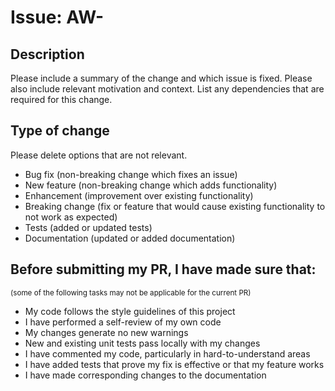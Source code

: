 # Issue: AW-

## Description

Please include a summary of the change and which issue is fixed. Please also include relevant motivation and context. List any dependencies that are required for this change.

## Type of change

Please delete options that are not relevant.

- Bug fix (non-breaking change which fixes an issue)
- New feature (non-breaking change which adds functionality)
- Enhancement (improvement over existing functionality)
- Breaking change (fix or feature that would cause existing functionality to not work as expected)
- Tests (added or updated tests)
- Documentation (updated or added documentation)

## Before submitting my PR, I have made sure that:
<small>(some of the following tasks may not be applicable for the current PR)</small>

- My code follows the style guidelines of this project
- I have performed a self-review of my own code
- My changes generate no new warnings
- New and existing unit tests pass locally with my changes
- I have commented my code, particularly in hard-to-understand areas
- I have added tests that prove my fix is effective or that my feature works
- I have made corresponding changes to the documentation

